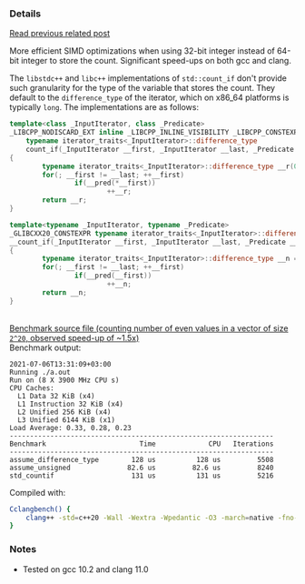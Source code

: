 ### Details

[Read previous related post](https://github.com/niculaionut/cpp-misc/blob/main/bool_returned_prevents_vectorization.md)

More efficient SIMD optimizations when using 32-bit integer instead of 64-bit integer to store the count. Significant speed-ups on both gcc and clang.

The `libstdc++` and `libc++` implementations of `std::count_if` don't provide such granularity for the type of the variable that stores the count. They default to the `difference_type` of the iterator, which on x86_64 platforms is typically `long`. The implementations are as follows:

```cpp
template<class _InputIterator, class _Predicate>
_LIBCPP_NODISCARD_EXT inline _LIBCPP_INLINE_VISIBILITY _LIBCPP_CONSTEXPR_AFTER_CXX17
    typename iterator_traits<_InputIterator>::difference_type
    count_if(_InputIterator __first, _InputIterator __last, _Predicate __pred)
{
        typename iterator_traits<_InputIterator>::difference_type __r(0);
        for(; __first != __last; ++__first)
                if(__pred(*__first))
                        ++__r;
        return __r;
}
```

```cpp
template<typename _InputIterator, typename _Predicate>
_GLIBCXX20_CONSTEXPR typename iterator_traits<_InputIterator>::difference_type
__count_if(_InputIterator __first, _InputIterator __last, _Predicate __pred)
{
        typename iterator_traits<_InputIterator>::difference_type __n = 0;
        for(; __first != __last; ++__first)
                if(__pred(__first))
                        ++__n;
        return __n;
}
```
\
[Benchmark source file (counting number of even values in a vector of size `2^20`, observed speed-up of ~1.5x)](https://github.com/niculaionut/cpp-misc/blob/main/simd_prefers_32bit_data.bench.cpp)\
Benchmark output:
```
2021-07-06T13:31:09+03:00
Running ./a.out
Run on (8 X 3900 MHz CPU s)
CPU Caches:
  L1 Data 32 KiB (x4)
  L1 Instruction 32 KiB (x4)
  L2 Unified 256 KiB (x4)
  L3 Unified 6144 KiB (x1)
Load Average: 0.33, 0.28, 0.23
-----------------------------------------------------------------
Benchmark                       Time             CPU   Iterations
-----------------------------------------------------------------
assume_difference_type        128 us          128 us         5508
assume_unsigned              82.6 us         82.6 us         8240
std_countif                   131 us          131 us         5216
```
Compiled with:
```sh
Cclangbench() {
    clang++ -std=c++20 -Wall -Wextra -Wpedantic -O3 -march=native -fno-exceptions -flto "$@" -lbenchmark
}
```

### Notes
+ Tested on gcc 10.2 and clang 11.0

